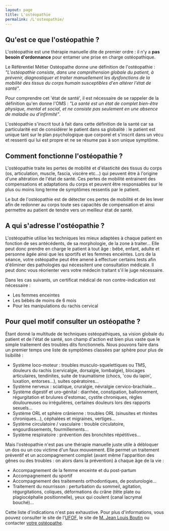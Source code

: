 ```yaml
---
layout: page
title: L'ostéopathie
permalink: /L'osteopathie/
---
```


## Qu'est ce que l'ostéopathie ?

L'ostéopathie est une thérapie manuelle dite de premier ordre : il n'y a **pas besoin d'ordonnance** pour entamer une prise en charge ostéopathique.

Le Référentiel Métier Ostéopathe donne une définition de l'ostéopathie : 
*"L'ostéopathie consiste, dans une compréhension globale du patient,
à prévenir, diagnostiquer et traiter manuellement les dysfonctions de la mobilité des tissus du corps humain susceptibles d'en altérer l'état de santé"*.

Pour comprendre cet 'état de santé', il est nécessaire de se rappeler de la définition qu'en donne l'OMS :
*"La santé est un état de complet bien-être physique, mental et social, et ne consiste pas seulement en une absence de maladie ou d'infirmité"*.

L'ostéopathie s'inscrit tout à fait dans cette définition de la santé car sa particularité est de considérer le patient dans sa globalité : le patient est unique tant sur le plan psychologique que corporel et s'inscrit dans un vécu et ressenti qui lui est propre et ne se résume pas à son unique symptôme.

## Comment fonctionne l'ostéopathie ?
 
L'ostéopathie traite les pertes de mobilité et d'élasticité des tissus du corps (os, articulation, muscle, fascia, viscère etc...)
qui peuvent être à l'origine d'une altération de l'état de santé.
Ces pertes de mobilité entrainent des compensations et adaptations du corps et peuvent être responsables sur le plus ou moins long terme de symptômes ressentis par le patient.

Le but de l'ostéopathie est de détecter ces pertes de mobilité et de les lever afin de redonner au corps toute ses capacités de compensation et ainsi permettre au patient de tendre vers un meilleur état de santé.

## A qui s'adresse l'ostéopathie ? 

L'ostéopathie utilise les techniques les mieux adaptées à chaque patient en fonction de ses antécédents, de sa morphologie, de la zone à traiter...
Elle peut donc prendre en charge le patient à tout âge : bébé, enfant, adulte et personne âgée ainsi que les sportifs et les femmes enceintes.
Lors de la séance, votre ostéopathe peut être amené à effectuer certains tests afin d'éliminer des pathologies qui nécessitent une consultation médicale.
Il peut donc vous réorienter vers votre médecin traitant s'il le juge nécessaire.

Dans les cas suivants, un certificat médical de non contre-indication est nécessaire :

- Les femmes enceintes
- Les bébés de moins de 6 mois
- Pour les manipulations du rachis cervical

## Pour quel motif consulter un ostéopathe ?

Étant donné la multitude de techniques ostéopathiques, sa vision globale du patient et de l'état de santé,
son champ d'action est bien plus vaste que le simple traitement des troubles dits fonctionnels.
Nous pouvons faire dans un premier temps une liste de symptômes classées par sphère pour plus de lisibilité :

- Système loco-moteur :
  troubles musculo-squelettiques ou TMS, douleurs du rachis (cervicalgie, dorsalgie, lombalgie), blocages articulaires, tendinites, suite de traumatisme (chocs, 'cou du lapin', luxation, entorses...), suites opératoires...
- Système nerveux :
  sciatique, cruralgie, névralgie cervico-brachiale...
- Système digestif et uro-génital :
  diarrhée, constipation, ballonnement, régurgitation et brulures d'estomac, cystite chroniques, règles douloureuses ou irrégulières, certaines douleurs lors des rapports sexuels...
- Système ORL et sphère crânienne :
  troubles ORL (sinusites et rhinites chroniques...), céphalées et migraines, vertiges...
- Système circulatoire / vasculaire :
  trouble circulatoire, engourdissements, fourmillements...
- Système respiratoire :
  prévention des bronchites répétitives...

Mais l'ostéopathie n'est pas une thérapie manuelle juste utile à débloquer un dos ou un cou victime d'un faux mouvement.
Elle permet un traitement préventif et un accompagnement complet (avant même l'apparition des gênes ou des troubles : on alors dans la prévention) à chaque âge de la vie :

- Accompagnement de la femme enceinte et du post-partum
- Accompagnement du sportif
- Accompagnement des traitements orthodontiques, de posturologie...
- Traitement du nourrisson : perturbation du sommeil, agitation, régurgitations, coliques, déformations du crâne (tête plate ou plagiocéphalie positionnelle), yeux qui coulent (canal lacrymal bouché)...

Cette liste d'indications n'est pas exhaustive.
Pour plus d'informations, vous pouvez consulter le site de l'[UFOF](http://www.osteofrance.com/), le site de [M. Jean Louis Boutin](http://www.osteopathie-france.net/essai/associations/930-indic-osteo) ou contacter [votre ostéopathe](/Contact).
